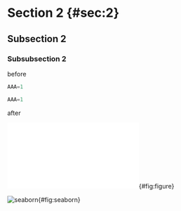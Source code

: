 # Section 2 {#sec:2}

## Subsection 2

### Subsubsection 2

before

```python {title=abc numbers=left}
AAA=1
```

```python {.output}
AAA=1
```

after

![figure](figure.pdf){#fig:figure}

![seaborn](seaborn.ipynb){#fig:seaborn}
